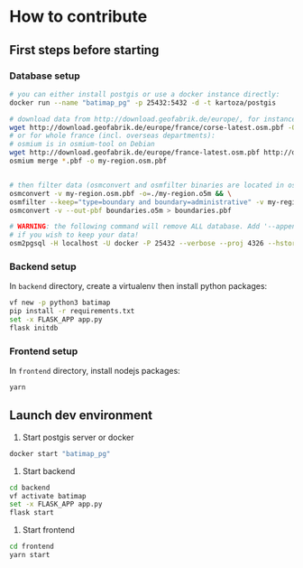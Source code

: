 # How to contribute

## First steps before starting

### Database setup

```sh
# you can either install postgis or use a docker instance directly:
docker run --name "batimap_pg" -p 25432:5432 -d -t kartoza/postgis

# download data from http://download.geofabrik.de/europe/, for instance:
wget http://download.geofabrik.de/europe/france/corse-latest.osm.pbf -O my-region.osm.pbf
# or for whole france (incl. overseas departments):
# osmium is in osmium-tool on Debian
wget http://download.geofabrik.de/europe/france-latest.osm.pbf http://download.geofabrik.de/europe/france/{guadeloupe,guyane,martinique,mayotte,reunion}-latest.osm.pbf
osmium merge *.pbf -o my-region.osm.pbf


# then filter data (osmconvert and osmfilter binaries are located in osmctools on Debian)
osmconvert -v my-region.osm.pbf -o=./my-region.o5m && \
osmfilter --keep="type=boundary and boundary=administrative" -v my-region.o5m -o=boundaries.o5m && \
osmconvert -v --out-pbf boundaries.o5m > boundaries.pbf

# WARNING: the following command will remove ALL database. Add '--append --slime' parameters
# if you wish to keep your data!
osm2pgsql -H localhost -U docker -P 25432 --verbose --proj 4326 --hstore-all -W --database gis boundaries.pbf
```

### Backend setup

In `backend` directory, create a virtualenv then install python packages:

```sh
vf new -p python3 batimap
pip install -r requirements.txt
set -x FLASK_APP app.py
flask initdb
```

### Frontend setup

In `frontend` directory, install nodejs packages:

```sh
yarn
```

## Launch dev environment

1. Start postgis server or docker

```sh
docker start "batimap_pg"
```

1. Start backend

```sh
cd backend
vf activate batimap
set -x FLASK_APP app.py
flask start
```

1. Start frontend

```sh
cd frontend
yarn start
```
